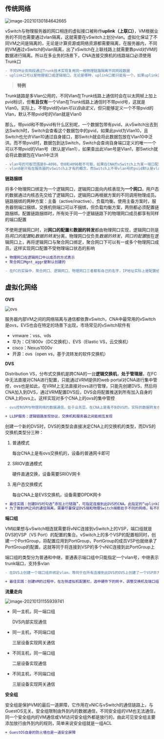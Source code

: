 ## 传统网络

![image-20210130184642665](C:\Users\hebor\AppData\Roaming\Typora\typora-user-images\Switch.png)

vSwitch与物理服务器的网口相连的虚拟接口被称作**uplink（上联口）**，VM根据业务的不同也需要通过vlan隔离，这就需要在vSwitch上划分vlan。虚拟化保证了不同VM之间是隔离的，无论是计算资源或网络资源都需要隔离，在服务器内，不同的VM通过vSwitch的vlan隔离，出了vSwitch在上联线路上就需要靠pvid对VM的数据进行隔离。所以在多业务的场景下，CNA连接交换机的线路端口必须使用Trunk口

```diff
- 不同VM业务网段通过Trunk技术实现复用同一根物理链路隔离不同网段数据
- uplink口可以是物理端口或逻辑端口，无论是哪种，uplink口都只能有一个。如果uplink口使用逻辑端口，那么其成员可以有多个物理端口
```



> **特例**

Trunk链路是多Vlan公用的，不同Vlan在Trunk线路上通信时会在以太网帧上加上pvid标识，但**有且仅有**一个Vlan在Trunk线路上通信时不带pvid号，这就是Vlan0。实际上，不带pvid的vlan*可以自由定义*，但只能够定义一个不带pvid的Vlan，默认不带pvid号的Vlan就是Vlan0

那么，带pvid和不带pvid有什么区别呢，一个数据包带有pvid，从vSwitch出去到达Switch时，Switch会查看这个数据包中的pvid，如果此pvid为Vlan10，且Switch也允许Vlan10通过自身接口，那Switch就会将此数据包放在Vlan10中泛洪。而不带pvid时，数据包到达Switch，Switch会查询自身端口定义的唯一一个可以不带pvid的Vlan号（默认是Vlan1），如果查出此Vlan号是Vlan1，那Swtich就会将此数据包在Vlan1中泛洪

```diff
- vlan号的可取范围是0~4096，但0和4096都不可取，如果在CNA的vSwitch上为某一端口配置“vlan0”，表示未指定vlan号，则标识此端口的数据不打pvid
- vlan0是只有在服务器的vSwitch上才有的概念，而Switch上不带vlan号的pvid默认是vlan1，也可指定其他vlan号
```



**链路捆绑**

将多个物理网口绑定为一个逻辑网口，逻辑网口面向内核表现为**一个网口**，用户态的数据通过内核态先交给了逻辑网口，逻辑网口再根据方案的不同调用物理成员。链路捆绑的两种方案：主备（active/inactive）、负载均衡。使用主备方案时，服务器侧端口捆绑，交换机侧端口可以不捆绑，但负载均衡方案，两侧都必须配置链路捆绑。配置链路捆绑时，所有处于同一个逻辑链路下的物理网口成员都享有同样的端口配置

不使用逻辑网口时，对**网口的配置**和**数据的转发**都由物理网口实现，逻辑网口则是将*网口的配置*和*数据的转发*分离，物理网口仅负责*数据的转发*，*网口的配置*放在逻辑网口上，再将逻辑网口与聚合网口绑定，聚合网口下可以有一或多个物理网口成员。这样实现网口配置不受物理端口状态的影响

```diff
+ 物理网口在逻辑网口中以成员的方式表示
+ 聚合网口Mgnt_aggr是默认创建的

- 在FC的实操中，聚合网口、逻辑网口、物理网口三者都有自己的名字，IP地址实际上是配置给逻辑网口，而逻辑网口与聚合网口绑定，聚合网口下又有一或多个物理网口成员
```



## 虚拟化网络

**OVS**

![ovs](C:\Users\hebor\AppData\Roaming\Typora\typora-user-images\ovs.png)

服务器内部VM之间的网络隔离与通信都依靠vSwitch，CNA中最常用的vSwitch是ovs，EVS也会在特定的场景下出现，市场常见的vSwitch软件有

- vmware：vss、vds
- 华为：CE1800v（DC交换机）、EVS（Elastic VS，云交换机）
- cisco：Nexus1000v
- 开源：ovs（open vs，基于流转发的软件交换机）



**DVS**

Distribution VS，分布式交换机是跨CNA的一台**逻辑交换机**，**处于管理层**，在FC中无法直接对CNA进行配置，只能通过VRM提供的web portal对CNA进行集中管控，ovs也是如此，在VRM上无法直接对ovs进行管理，只能先创建DVS，然后将CNA加入到DVS，通过VRM配置DVS后，DVS会将配置推送到所有加入自身的CNA上的ovs上。这样实现对多个CNA上的ovs的集中管控

```diff
- ovs控制VM与物理网络的数据通信，处于业务层。在CNA上是看不到DVS的，实际的数据转发也不经过DVS

+ LLDP服务：逻辑链路发现协议，交换机和服务器之间能相互发现
```

创建一个新的DVS时，DVS的类型会直接决定CNA上的交换机的类型，而DVS的交换机类型分三种：

1. 普通模式

   每台CNA上是有ovs交换机的，设备的普通网卡即可

2. SRIOV直通模式

   硬件直通交换，设备需要SRIOV网卡

3. 用户态交换模式

   每台CNA上是EVS交换机，设备需要DPDK网卡

```diff
+ 最佳实践：创建DVS时勾选“添加上行链路”，可指定连接到此DVS的CNA。此指定的“uplink口”即是OVS通往物理网络的上联口
+ 为了做到VM之间的通信隔离，需要尽量保证DVS端和物理Switch端都处于不同的网络，有不同的vlan范围。实现DVS之间逻辑上隔离、物理Switch之间隔离
```



**端口组**

VM如果想与vSwitch相连就需要将vNIC连接到vSwitch上的VSP，端口组就是DVS的VSP（VS Port）的配置的集合。vSwitch上的多个VSP的配置相同时，创建一个PortGroup，将配置应用到PortGroup，PortGroup的成员VSP也就继承了PortGroup的配置，这就等同于将连接到VSP的多个vNIC连接到此PortGroup上

端口组的类型分为普通和中继，普通表示端口组中只能指定一个vlan号，中继表示trunk端口，支持多vlan

```diff
- 在DVS上创建一个端口组并绑定vlan，等同于在所有连接到此DVS的OVS上创建了一个VSP并为此VSP指定了一个vlan

+ 最佳实践：创建VM的过程中，在左侧虚拟机配置栏，选中硬件下的网卡，调整交换机及端口组
```



**流量走向**

![image-20210131155939741](C:\Users\hebor\AppData\Roaming\Typora\typora-user-images\image-20210131155939741.png)

- 同一主机，同一端口组

  DVS内部实现通信

- 同一主机，不同端口组

  三层设备实现网关通信

- 不同主机，同一端口组

  二层设备实现通信

- 不同主机，不同端口组

  三层设备实现网关通信



**安全组**

安全组是保护VM的最后一道屏障，它作用在vNIC与vSwitch的通信链路上，与GuestOS无关。安全组限制由外到内的数据通信，不同安全组的VM也无法通信，同一个安全组内的VM通信或VM访问安全组外都是放行的，由此可见安全组主要添加放行由外到内的规则，简单来说安全组就是一组ACL

```diff
+ GuestOS自身的防火墙也是一道安全屏障
```

